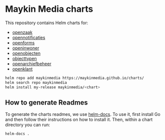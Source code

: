 # Maykin Media charts

This repository contains Helm charts for:

- [openzaak](./charts/openzaak/README.md)
- [opennotificaties](./charts/opennotificaties/README.md)
- [openforms](./charts/openforms/README.md)
- [openinwoner](./charts/openinwoner/README.md)
- [openobjecten](./charts/objecten/README.md)
- [objecttypen](./charts/objecttypen/README.md)
- [openarchiefbeheer](./charts/openarchiefbeheer/README.md)
- [openklant](./charts/openklant/README.md)


```bash
helm repo add maykinmedia https://maykinmedia.github.io/charts/
helm search repo maykinmedia
helm install my-release maykinmedia/<chart>
```

## How to generate Readmes

To generate the charts readmes, we use [helm-docs](https://github.com/norwoodj/helm-docs).
To use it, first install Go and then follow their instructions on how to install it.
Then, within a chart directory you can run:

```bash 
helm-docs .
```
